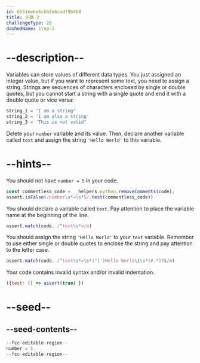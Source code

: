 ```yaml
---
id: 6551eebe6cbb2e6cadf9b468
title: 步驟 2
challengeType: 20
dashedName: step-2
---
```


# --description--

Variables can store values of different data types. You just assigned an integer value, but if you want to represent some text, you need to assign a string. Strings are sequences of characters enclosed by single or double quotes, but you cannot start a string with a single quote and end it with a double quote or vice versa:

```py
string_1 = "I am a string"
string_2 = 'I am also a string'
string_3 = 'This is not valid"
```

Delete your `number` variable and its value. Then, declare another variable called `text` and assign the string `'Hello World'` to this variable.

# --hints--

You should not have `number = 5` in your code.

```js
const commentless_code = __helpers.python.removeComments(code);
assert.isFalse(/number\s*=\s*5/.test(commentless_code))
```

You should declare a variable called `text`. Pay attention to place the variable name at the beginning of the line.

```js
assert.match(code, /^text\s*=/m)
```

You should assign the string `'Hello World'` to your `text` variable. Remember to use either single or double quotes to enclose the string and pay attention to the letter case.

```js
assert.match(code, /^text\s*=\s*("|')Hello World\1\s*(#.*)?$/m)
```

Your code contains invalid syntax and/or invalid indentation.

```js
({test: () => assert(true) })
```

# --seed--

## --seed-contents--

```py
--fcc-editable-region--
number = 5
--fcc-editable-region--
```
